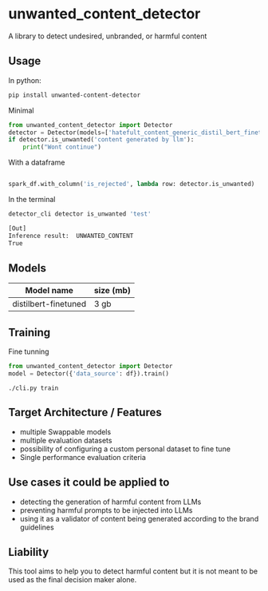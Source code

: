 # unwanted_content_detector

A library to detect undesired, unbranded, or harmful content

## Usage

In python:


```sh
pip install unwanted-content-detector
```

Minimal

```py
from unwanted_content_detector import Detector
detector = Detector(models=['hatefult_content_generic_distil_bert_finetuned'])
if detector.is_unwanted('content generated by llm'):
    print("Wont continue")
```

With a dataframe
```py

spark_df.with_column('is_rejected', lambda row: detector.is_unwanted)
```

In the terminal

```sh
detector_cli detector is_unwanted 'test'

[Out]
Inference result:  UNWANTED_CONTENT
True
```

## Models

| Model name            | size (mb) 
|-----------------------|-----------
| distilbert-finetuned | 3 gb

## Training 

Fine tunning

```py
from unwanted_content_detector import Detector
model = Detector({'data_source': df}).train()
```


```
./cli.py train
```


## Target Architecture / Features 

- multiple Swappable models
- multiple evaluation datasets
- possibility of configuring a custom personal dataset to fine tune
- Single performance evaluation criteria

## Use cases it could be applied to

- detecting the generation of harmful content from LLMs
- preventing harmful prompts to be injected into LLMs
- using it as a validator of content being generated according to the brand guidelines


## Liability

This tool aims to help you to detect harmful content but it is not meant to be used as the final decision maker alone. 
